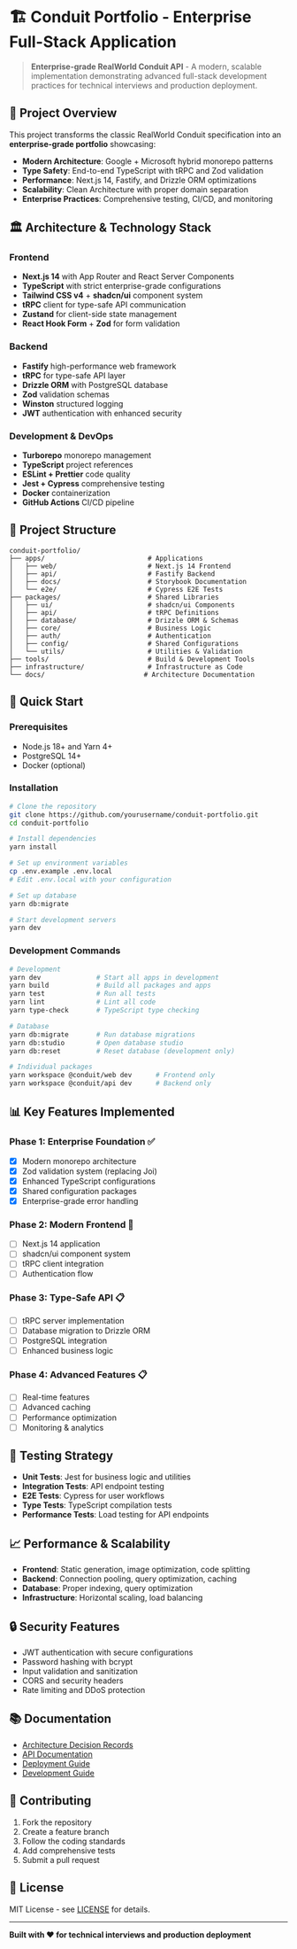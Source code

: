 # 🏗️ Conduit Portfolio - Enterprise Full-Stack Application

> **Enterprise-grade RealWorld Conduit API** - A modern, scalable implementation demonstrating advanced full-stack development practices for technical interviews and production deployment.

## 🎯 **Project Overview**

This project transforms the classic RealWorld Conduit specification into an **enterprise-grade portfolio** showcasing:

- **Modern Architecture**: Google + Microsoft hybrid monorepo patterns
- **Type Safety**: End-to-end TypeScript with tRPC and Zod validation
- **Performance**: Next.js 14, Fastify, and Drizzle ORM optimizations
- **Scalability**: Clean Architecture with proper domain separation
- **Enterprise Practices**: Comprehensive testing, CI/CD, and monitoring

## 🏛️ **Architecture & Technology Stack**

### **Frontend**
- **Next.js 14** with App Router and React Server Components
- **TypeScript** with strict enterprise-grade configurations
- **Tailwind CSS v4** + **shadcn/ui** component system
- **tRPC** client for type-safe API communication
- **Zustand** for client-side state management
- **React Hook Form** + **Zod** for form validation

### **Backend**
- **Fastify** high-performance web framework
- **tRPC** for type-safe API layer
- **Drizzle ORM** with PostgreSQL database
- **Zod** validation schemas
- **Winston** structured logging
- **JWT** authentication with enhanced security

### **Development & DevOps**
- **Turborepo** monorepo management
- **TypeScript** project references
- **ESLint + Prettier** code quality
- **Jest + Cypress** comprehensive testing
- **Docker** containerization
- **GitHub Actions** CI/CD pipeline

## 📁 **Project Structure**

```
conduit-portfolio/
├── apps/                          # Applications
│   ├── web/                       # Next.js 14 Frontend
│   ├── api/                       # Fastify Backend
│   ├── docs/                      # Storybook Documentation
│   └── e2e/                       # Cypress E2E Tests
├── packages/                      # Shared Libraries
│   ├── ui/                        # shadcn/ui Components
│   ├── api/                       # tRPC Definitions
│   ├── database/                  # Drizzle ORM & Schemas
│   ├── core/                      # Business Logic
│   ├── auth/                      # Authentication
│   ├── config/                    # Shared Configurations
│   └── utils/                     # Utilities & Validation
├── tools/                         # Build & Development Tools
├── infrastructure/                # Infrastructure as Code
└── docs/                         # Architecture Documentation
```

## 🚀 **Quick Start**

### **Prerequisites**
- Node.js 18+ and Yarn 4+
- PostgreSQL 14+
- Docker (optional)

### **Installation**

```bash
# Clone the repository
git clone https://github.com/yourusername/conduit-portfolio.git
cd conduit-portfolio

# Install dependencies
yarn install

# Set up environment variables
cp .env.example .env.local
# Edit .env.local with your configuration

# Set up database
yarn db:migrate

# Start development servers
yarn dev
```

### **Development Commands**

```bash
# Development
yarn dev              # Start all apps in development
yarn build            # Build all packages and apps
yarn test             # Run all tests
yarn lint             # Lint all code
yarn type-check       # TypeScript type checking

# Database
yarn db:migrate       # Run database migrations
yarn db:studio        # Open database studio
yarn db:reset         # Reset database (development only)

# Individual packages
yarn workspace @conduit/web dev      # Frontend only
yarn workspace @conduit/api dev      # Backend only
```

## 📊 **Key Features Implemented**

### **Phase 1: Enterprise Foundation** ✅
- [x] Modern monorepo architecture
- [x] Zod validation system (replacing Joi)
- [x] Enhanced TypeScript configurations
- [x] Shared configuration packages
- [x] Enterprise-grade error handling

### **Phase 2: Modern Frontend** 🚧
- [ ] Next.js 14 application
- [ ] shadcn/ui component system
- [ ] tRPC client integration
- [ ] Authentication flow

### **Phase 3: Type-Safe API** 📋
- [ ] tRPC server implementation
- [ ] Database migration to Drizzle ORM
- [ ] PostgreSQL integration
- [ ] Enhanced business logic

### **Phase 4: Advanced Features** 📋
- [ ] Real-time features
- [ ] Advanced caching
- [ ] Performance optimization
- [ ] Monitoring & analytics

## 🧪 **Testing Strategy**

- **Unit Tests**: Jest for business logic and utilities
- **Integration Tests**: API endpoint testing
- **E2E Tests**: Cypress for user workflows
- **Type Tests**: TypeScript compilation tests
- **Performance Tests**: Load testing for API endpoints

## 📈 **Performance & Scalability**

- **Frontend**: Static generation, image optimization, code splitting
- **Backend**: Connection pooling, query optimization, caching
- **Database**: Proper indexing, query optimization
- **Infrastructure**: Horizontal scaling, load balancing

## 🔒 **Security Features**

- JWT authentication with secure configurations
- Password hashing with bcrypt
- Input validation and sanitization
- CORS and security headers
- Rate limiting and DDoS protection

## 📚 **Documentation**

- [Architecture Decision Records](./docs/adr/)
- [API Documentation](./docs/api/)
- [Deployment Guide](./docs/deployment/)
- [Development Guide](./docs/development/)

## 🤝 **Contributing**

1. Fork the repository
2. Create a feature branch
3. Follow the coding standards
4. Add comprehensive tests
5. Submit a pull request

## 📄 **License**

MIT License - see [LICENSE](LICENSE) for details.

---

**Built with ❤️ for technical interviews and production deployment** 